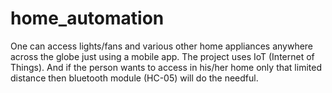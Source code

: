# home_automation
One can access lights/fans and various other home appliances anywhere across the globe just using a mobile app. The project uses IoT (Internet of Things). And if the person wants to access in his/her home only that limited distance then bluetooth module (HC-05) will do the needful.
